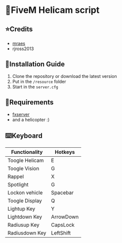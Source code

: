 # 🚁FiveM Helicam script

## ⭐Credits
- [mraes](https://forum.cfx.re/t/release-heli-script/24094)
- rjross2013

## 📗Installation Guide
1. Clone the repository or download the latest version
2. Put in the `/resource` folder
3. Start in the `server.cfg`

## 🧱Requirements
- [fxserver](https://docs.fivem.net/docs/server-manual/setting-up-a-server/)
- and a helicopter :)

## ⌨️Keyboard
| Functionality  | Hotkeys |
| ------------- | ------------- |
| Toogle Helicam | E |
| Toogle Vision | G |
| Rappel | X |
| Spotlight | G |
| Lockon vehicle | Spacebar |
| Toogle Display | Q |
| Lightup Key | Y |
| Lightdown Key | ArrowDown |
| Radiusup Key | CapsLock |
| Radiusdown Key | LeftShift |